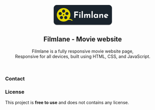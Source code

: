 <div align="center">


  <br />
  <br />
  
  <img src="./readme-images/project-logo.png" />

  <h2 align="center">Filmlane - Movie website</h2>

Filmlane is a fully responsive movie website page, <br />Responsive for all devices, built using HTML, CSS, and JavaScript.

</div>

<br />

### Contact

### License

This project is **free to use** and does not contains any license.
